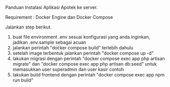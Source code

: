 Panduan Instalasi Aplikasi Apotek ke server.

Requirement :
Docker Engine dan Docker Compose

Jalankan step berikut.
1. buat file environment .env sesuai konfigurasi yang anda inginkan, jadikan .env.sample sebagai acuan
2. jalankan perintah "docker compose build" terlebih dahulu
3. setelah image terbentuk jalankan perintah "docker compose up -d"
4. lakukan migrasi dengan perintah "docker compose exec app php artisan migrate" dan "docker compose exec app php artisan db:seed" untuk memasukkan user superadmin dan user kasir contoh
5. lakukan build frontend dengan perintah "docker compose exec app npm run build"